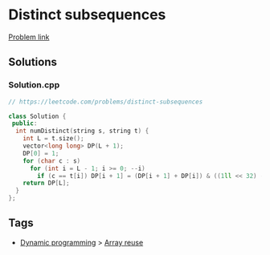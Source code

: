 # Distinct subsequences

[Problem link](https://leetcode.com/problems/distinct-subsequences)

## Solutions


### Solution.cpp
```cpp
// https://leetcode.com/problems/distinct-subsequences

class Solution {
 public:
  int numDistinct(string s, string t) {
    int L = t.size();
    vector<long long> DP(L + 1);
    DP[0] = 1;
    for (char c : s)
      for (int i = L - 1; i >= 0; --i)
        if (c == t[i]) DP[i + 1] = (DP[i + 1] + DP[i]) & ((1ll << 32) - 1);
    return DP[L];
  }
};
```
## Tags

* [Dynamic programming](/Collections/dynamic-programming.md#dynamic-programming) > [Array reuse](/Collections/dynamic-programming.md#array-reuse)
